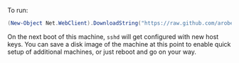 To run:

```powershell
(New-Object Net.WebClient).DownloadString("https://raw.github.com/aroben/winbootstrap/master/bootstrap.ps1") | Invoke-Expression
```

On the next boot of this machine, `sshd` will get configured with new host
keys. You can save a disk image of the machine at this point to enable quick
setup of additional machines, or just reboot and go on your way.
